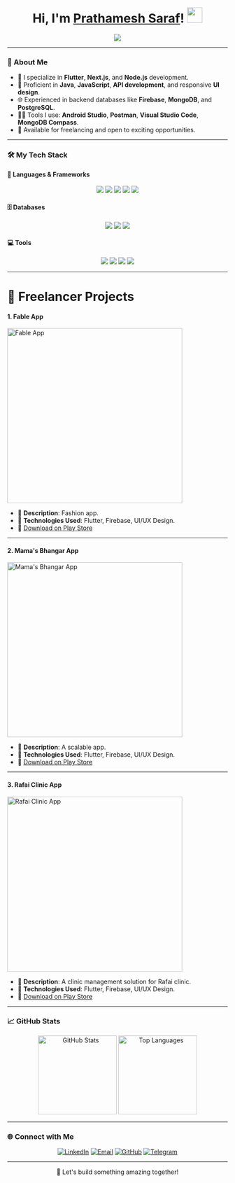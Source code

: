 <h1 align="center">
  Hi, I'm <a href="http://www.prathameshsaraf.in/" target="_blank">Prathamesh Saraf</a>! <img src="https://media.giphy.com/media/hvRJCLFzcasrR4ia7z/giphy.gif" width="35">
</h1>

<p align="center">
  <a href="https://github.com/PrathameshSaraf">
    <img src="https://readme-typing-svg.demolab.com/?lines=Flutter%20Developer;Next.js%20Enthusiast;API%20Specialist;Freelancer%20with%20Experience&font=Fira%20Code&center=true&width=500&height=50&color=36BCF7&vCenter=true&size=22&pause=1000">
  </a>
</p>

---

### 🚀 About Me
- 🔭 I specialize in **Flutter**, **Next.js**, and **Node.js** development.
- 🌟 Proficient in **Java**, **JavaScript**, **API development**, and responsive **UI design**.
- 🌐 Experienced in backend databases like **Firebase**, **MongoDB**, and **PostgreSQL**.
- 👨‍💻 Tools I use: **Android Studio**, **Postman**, **Visual Studio Code**, **MongoDB Compass**.
- 🤝 Available for freelancing and open to exciting opportunities.

---

### 🛠️ My Tech Stack
#### 🌟 Languages & Frameworks
<p align="center">
  <img src="https://img.shields.io/badge/Flutter-02569B.svg?style=for-the-badge&logo=flutter&logoColor=white" />
  <img src="https://img.shields.io/badge/Next.js-000000.svg?style=for-the-badge&logo=next.js&logoColor=white" />
  <img src="https://img.shields.io/badge/Node.js-339933.svg?style=for-the-badge&logo=node.js&logoColor=white" />
  <img src="https://img.shields.io/badge/Java-007396.svg?style=for-the-badge&logo=java&logoColor=white" />
  <img src="https://img.shields.io/badge/JavaScript-F7DF1E.svg?style=for-the-badge&logo=javascript&logoColor=black" />
</p>

#### 🗄️ Databases
<p align="center">
  <img src="https://img.shields.io/badge/Firebase-FFCA28.svg?style=for-the-badge&logo=firebase&logoColor=black" />
  <img src="https://img.shields.io/badge/MongoDB-47A248.svg?style=for-the-badge&logo=mongodb&logoColor=white" />
  <img src="https://img.shields.io/badge/PostgreSQL-336791.svg?style=for-the-badge&logo=postgresql&logoColor=white" />
</p>

#### 💻 Tools
<p align="center">
  <img src="https://img.shields.io/badge/Android%20Studio-3DDC84.svg?style=for-the-badge&logo=android-studio&logoColor=white" />
  <img src="https://img.shields.io/badge/Postman-FF6C37.svg?style=for-the-badge&logo=postman&logoColor=white" />
  <img src="https://img.shields.io/badge/VS%20Code-007ACC.svg?style=for-the-badge&logo=visual-studio-code&logoColor=white" />
  <img src="https://img.shields.io/badge/MongoDB%20Compass-4DB33D.svg?style=for-the-badge&logo=mongodb&logoColor=white" />
</p>

---


<h1>📱 Freelancer Projects</h1> 

#### **1. Fable App**
<a href="https://play.google.com/store/apps/details?id=com.fabelindia.name&hl=en_IN">
  <img src="https://github.com/user-attachments/assets/4429cf8f-d6b9-4221-bc57-824276043be2" alt="Fable App" width="400">
</a>

- 📄 **Description**: Fashion app.
- 🌟 **Technologies Used**: Flutter, Firebase, UI/UX Design.
- 🔗 [Download on Play Store](https://play.google.com/store/apps/details?id=com.fabelindia.name&hl=en_IN)

---
 
#### **2. Mama's Bhangar App**
<a href="https://play.google.com/store/apps/details?id=com.datacliff.mamas_bhangar_app&pli=1">
  <img src="https://github.com/user-attachments/assets/2b203614-1dca-41be-b324-8a1b259def87" alt="Mama's Bhangar App" width="400">
</a>
 
- 📄 **Description**: A scalable app.
- 🌟 **Technologies Used**: Flutter, Firebase, UI/UX Design.
- 🔗 [Download on Play Store](https://play.google.com/store/apps/details?id=com.datacliff.mamas_bhangar_app&pli=1)

---

#### **3. Rafai Clinic App**
<a href="https://play.google.com/store/apps/details?id=com.datacliff.dc_health_clinic_app">
  <img src="https://github.com/user-attachments/assets/c9940520-b73c-431d-b2e5-c4b341a7065d" alt="Rafai Clinic App" width="400">
</a>

- 📄 **Description**: A clinic management solution for Rafai clinic.
- 🌟 **Technologies Used**: Flutter, Firebase, UI/UX Design.
- 🔗 [Download on Play Store](https://play.google.com/store/apps/details?id=com.datacliff.dc_health_clinic_app)

---


### 📈 GitHub Stats
<p align="center">
  <img height="180em" src="https://github-readme-stats.vercel.app/api?username=PrathameshSaraf&show_icons=true&hide_border=true&count_private=true&title_color=36BCF7&icon_color=36BCF7&bg_color=00000000&text_color=000" alt="GitHub Stats">
  <img height="180em" src="https://github-readme-stats.vercel.app/api/top-langs/?username=PrathameshSaraf&layout=compact&hide_border=true&title_color=36BCF7&bg_color=00000000&text_color=000" alt="Top Languages">
</p>

---

### 🌐 Connect with Me
<p align="center">
  <a href="https://www.linkedin.com/in/prathamesh-saraf-989663220/"><img src="https://img.shields.io/badge/LinkedIn-0077B5.svg?style=for-the-badge&logo=linkedin&logoColor=white" alt="LinkedIn"></a>
  <a href="mailto:prathamesh@example.com"><img src="https://img.shields.io/badge/Gmail-D14836.svg?style=for-the-badge&logo=gmail&logoColor=white" alt="Email"></a>
  <a href="https://github.com/PrathameshSaraf"><img src="https://img.shields.io/badge/GitHub-181717.svg?style=for-the-badge&logo=github&logoColor=white" alt="GitHub"></a>
  <a href="https://t.me/prathamesh"><img src="https://img.shields.io/badge/Telegram-2CA5E0.svg?style=for-the-badge&logo=telegram&logoColor=white" alt="Telegram"></a>
</p>

---

<p align="center">
  🚀 Let's build something amazing together!
</p>
